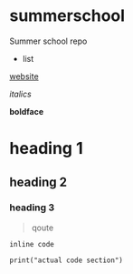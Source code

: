 # summerschool
Summer school repo

- list

[website](https://cskemp.github.io/chdss2019_content/day1/tutorials/git.html)

*italics*

**boldface**

# heading 1
## heading 2
### heading 3

> qoute

`inline code`

```
print("actual code section")
```

